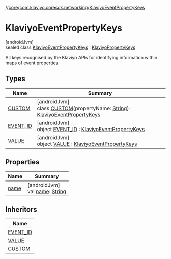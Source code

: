 //[core](../../../index.md)/[com.klaviyo.coresdk.networking](../index.md)/[KlaviyoEventPropertyKeys](index.md)

# KlaviyoEventPropertyKeys

[androidJvm]\
sealed class [KlaviyoEventPropertyKeys](index.md) : [KlaviyoPropertyKeys](../-klaviyo-property-keys/index.md)

All keys recognised by the Klaviyo APIs for identifying information within maps of event properties

## Types

| Name | Summary |
|---|---|
| [CUSTOM](-c-u-s-t-o-m/index.md) | [androidJvm]<br>class [CUSTOM](-c-u-s-t-o-m/index.md)(propertyName: [String](https://kotlinlang.org/api/latest/jvm/stdlib/kotlin/-string/index.html)) : [KlaviyoEventPropertyKeys](index.md) |
| [EVENT_ID](-e-v-e-n-t_-i-d/index.md) | [androidJvm]<br>object [EVENT_ID](-e-v-e-n-t_-i-d/index.md) : [KlaviyoEventPropertyKeys](index.md) |
| [VALUE](-v-a-l-u-e/index.md) | [androidJvm]<br>object [VALUE](-v-a-l-u-e/index.md) : [KlaviyoEventPropertyKeys](index.md) |

## Properties

| Name | Summary |
|---|---|
| [name](../-klaviyo-property-keys/name.md) | [androidJvm]<br>val [name](../-klaviyo-property-keys/name.md): [String](https://kotlinlang.org/api/latest/jvm/stdlib/kotlin/-string/index.html) |

## Inheritors

| Name |
|---|
| [EVENT_ID](-e-v-e-n-t_-i-d/index.md) |
| [VALUE](-v-a-l-u-e/index.md) |
| [CUSTOM](-c-u-s-t-o-m/index.md) |
